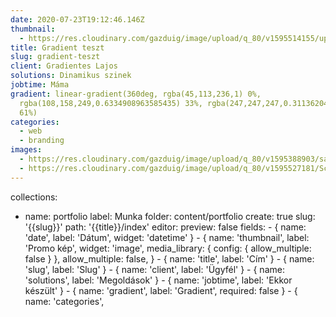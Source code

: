 ```yaml
---
date: 2020-07-23T19:12:46.146Z
thumbnail:
  - https://res.cloudinary.com/gazduig/image/upload/q_80/v1595514155/upsqr7dh78c5mndkozfl.png
title: Gradient teszt
slug: gradient-teszt
client: Gradientes Lajos
solutions: Dinamikus szinek
jobtime: Máma
gradient: linear-gradient(360deg, rgba(45,113,236,1) 0%,
  rgba(108,158,249,0.6334908963585435) 33%, rgba(247,247,247,0.3113620448179272)
  61%)
categories:
  - web
  - branding
images:
  - https://res.cloudinary.com/gazduig/image/upload/q_80/v1595388903/sample.jpg
  - https://res.cloudinary.com/gazduig/image/upload/q_80/v1595527181/Screenshot_2020-05-22_at_11.17.30_ofd8dm.png
---
```



collections:

* name: portfolio
  label: Munka
  folder: content/portfolio
  create: true
  slug: '{{slug}}'
  path: '{{title}}/index'
  editor:
    preview: false
  fields:
        - { name: 'date', label: 'Dátum', widget: 'datetime' }
        - {
          name: 'thumbnail',
          label: 'Promo kép',
          widget: 'image',
          media_library: { config: { allow_multiple: false } },
          allow_multiple: false,
        }
        - { name: 'title', label: 'Cím' }
        - { name: 'slug', label: 'Slug' }
        - { name: 'client', label: 'Ügyfél' }
        - { name: 'solutions', label: 'Megoldások' }
        - { name: 'jobtime', label: 'Ekkor készült' }
        - { name: 'gradient', label: 'Gradient', required: false }
        - {
          name: 'categories',